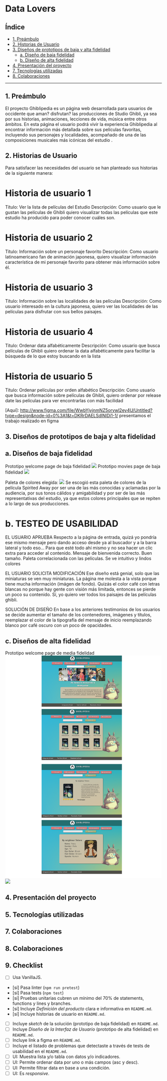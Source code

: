 # Data Lovers

## Índice

* [1. Preámbulo](#1-preámbulo)
* [2. Historias de Usuario](#2-Historias-de-Usuario)
* [3. Diseños de prototipos de baja y alta fidelidad](#3-diseños-de-protoptipos-de-alta-fidelidad)
  * [a. Diseño de baja fidelidad](#4-diseño-debaja-fidelidad)
  * [b. Diseño de alta fidelidad](#5-diseño-de-alta-fidelidad)
* [4. Presentación del proyecto](#6-presentación-del-proyecto)
* [7. Tecnologías utilizadas](#7-tecnologías-utilizadas)
* [8. Colaboraciones](#8-colaboraciones)

***

## 1. Preámbulo

El proyecto Ghiblipedia es un página web desarrollada para usuarios de occidente que aman? disfrutan? las producciones de Studio Ghibli, ya sea por sus historias, animaciones, lecciones de vida, música entre otros ámbitos. En esta página el usuario podrá vivir la experiencia Ghiblipedia al encontrar información más detallada sobre sus películas favoritas, incluyendo sus personajes y localidades, acompañado de una de las composiciones musicales más icónicas del estudio .

## 2. Historias de Usuario

Para satisfacer las necesidades del usuario se han planteado sus historias de la siguiente manera:

# Historia de usuario 1
Título:
Ver la lista de películas del Estudio
Descripción:
Como usuario que le gustan las películas de Ghibli quiero visualizar todas las películas que este estudio ha producido para poder conocer cuáles son.

# Historia de usuario 2
Título:
Información sobre un personaje favorito
Descripción:
Como usuario latinoamericano fan de animación japonesa, quiero visualizar información característica de mi personaje favorito para obtener más información sobre él.

# Historia de usuario 3
Título:
Información sobre las localidades de las películas
Descripción:
Como usuario interesado en la cultura japonesa, quiero ver las localidades de las películas para disfrutar con sus bellos paisajes.

# Historia de usuario 4
Título:
Ordenar data alfabéticamente
Descripción:
Como usuario que busca películas de Ghibli quiero ordenar la data alfabéticamente para facilitar la búsqueda de lo que estoy buscando en la lista

# Historia de usuario 5
Título:
Ordenar películas por orden alfabético
Descripción:
Como usuario que busca información sobre películas de Ghibli, quiero ordenar por release date las películas para ver encontrarlas con más facilidad

[Aquí]: http://www.figma.com/file/WwbYjvjnmNZ5orvwl2ey4U/Untitled?type=design&node-id=0%3A1&t=DKRrDAELSdlNlDi1-1/ presentamos el trabajo realizado en figma
 
## 3. Diseños de prototipos de baja y alta fidelidad

  ## a. Diseños de baja fidelidad
Prototipo welcome page de baja fidelidad
![](ruta-de-la-imagen.png)
Prototipo movies page de baja fidelidad
![](ruta-de-la-imagen.png)

Paleta de colores elegida:
![](ruta-de-la-imagen.png)
Se escogió esta paleta de colores de la película Spirited Away por ser una de las más conocidas y aclamadas por la audiencia, por sus tonos cálidos y amigabilidad y por ser de las más representativas del estudio, ya que estos colores principales que se repiten a lo largo de sus producciones.

  # b. TESTEO DE USABILIDAD

EL USUARIO APRUEBA
Respecto a la página de entrada, quizá yo pondría ese mismo mensaje pero dando acceso desde ya al buscador y a la barra lateral y todo eso... Para que esté todo ahí mismo y no sea hacer un clic extra para acceder al contenido. Mensaje de bienvenida correcto. Buen tamaño. Paleta correlacionada con las películas. Se ve intuitivo y lindos colores

EL USUARIO SOLICITA MODIFICACIÓN
Ese diseño está genial, solo que las miniaturas se ven muy miniaturas.
La página me molesta a la vista porque tiene mucha información (imágen de fondo). Quizás el color café con letras blancas no porque hay gente con visión más limitada, entonces  se pierde un poco su contenido.
Sí,  yo quiero ver todos los paisajes de las películas ghibli.

SOLUCIÓN DE DISEÑO
En base a los anteriores testimonios de los usuarios se decide aumentar el tamaño de los contenedores, imágenes y títulos, reemplazar el color de la tipografía del mensaje de inicio reemplazando blanco por café oscuro con un poco de opacidades. 

  ## c. Diseños de alta fidelidad
 Prototipo welcome page de media fidelidad
![](./src/img/imagen-pagina-web.png)
![](ruta-de-la-imagen.png)

## 4. Presentación del proyecto



## 5. Tecnologías utilizadas



## 7. Colaboraciones


## 8. Colaboraciones

## 9. Checklist

* [ ] Usa VanillaJS.
* [sí] Pasa linter (`npm run pretest`)
* [sí] Pasa tests (`npm test`)
* [sí] Pruebas unitarias cubren un mínimo del 70% de statements, functions y
  lines y branches.
* [sí] Incluye _Definición del producto_ clara e informativa en `README.md`.
* [sí] Incluye historias de usuario en `README.md`.
* [ ] Incluye _sketch_ de la solución (prototipo de baja fidelidad) en
  `README.md`.
* [ ] Incluye _Diseño de la Interfaz de Usuario_ (prototipo de alta fidelidad)
  en `README.md`.
* [ ] Incluye link a figma en `README.md`.
* [ ] Incluye el listado de problemas que detectaste a través de tests de
  usabilidad en el `README.md`.
* [ ] UI: Muestra lista y/o tabla con datos y/o indicadores.
* [ ] UI: Permite ordenar data por uno o más campos (asc y desc).
* [ ] UI: Permite filtrar data en base a una condición.
* [ ] UI: Es _responsive_.
